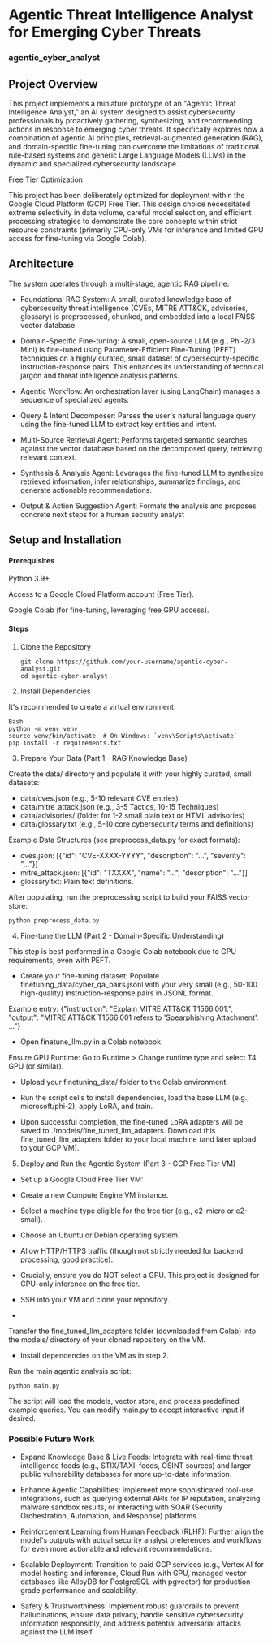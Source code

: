 # Agentic Threat Intelligence Analyst for Emerging Cyber Threats
### agentic_cyber_analyst

## Project Overview
This project implements a miniature prototype of an "Agentic Threat Intelligence Analyst," an AI system designed to assist cybersecurity professionals by proactively gathering, synthesizing, and recommending actions in response to emerging cyber threats. It specifically explores how a combination of agentic AI principles, retrieval-augmented generation (RAG), and domain-specific fine-tuning can overcome the limitations of traditional rule-based systems and generic Large Language Models (LLMs) in the dynamic and specialized cybersecurity landscape.

Free Tier Optimization

This project has been deliberately optimized for deployment within the Google Cloud Platform (GCP) Free Tier. This design choice necessitated extreme selectivity in data volume, careful model selection, and efficient processing strategies to demonstrate the core concepts within strict resource constraints (primarily CPU-only VMs for inference and limited GPU access for fine-tuning via Google Colab).

## Architecture
The system operates through a multi-stage, agentic RAG pipeline:

- Foundational RAG System: A small, curated knowledge base of cybersecurity threat intelligence (CVEs, MITRE ATT&CK, advisories, glossary) is preprocessed, chunked, and embedded into a local FAISS vector database.

- Domain-Specific Fine-tuning: A small, open-source LLM (e.g., Phi-2/3 Mini) is fine-tuned using Parameter-Efficient Fine-Tuning (PEFT) techniques on a highly curated, small dataset of cybersecurity-specific instruction-response pairs. This enhances its understanding of technical jargon and threat intelligence analysis patterns.

- Agentic Workflow: An orchestration layer (using LangChain) manages a sequence of specialized agents:
 - Query & Intent Decomposer: Parses the user's natural language query using the fine-tuned LLM to extract key entities and intent.
 - Multi-Source Retrieval Agent: Performs targeted semantic searches against the vector database based on the decomposed query, retrieving relevant context.
 - Synthesis & Analysis Agent: Leverages the fine-tuned LLM to synthesize retrieved information, infer relationships, summarize findings, and generate actionable recommendations.
 - Output & Action Suggestion Agent: Formats the analysis and proposes concrete next steps for a human security analyst

## Setup and Installation

#### Prerequisites

Python 3.9+

Access to a Google Cloud Platform account (Free Tier).

Google Colab (for fine-tuning, leveraging free GPU access).

#### Steps

1. Clone the Repository
   ```
   git clone https://github.com/your-username/agentic-cyber-analyst.git
   cd agentic-cyber-analyst
   ```
2.  Install Dependencies

It's recommended to create a virtual environment:

```
Bash
python -m venv venv
source venv/bin/activate  # On Windows: `venv\Scripts\activate`
pip install -r requirements.txt
```


3. Prepare Your Data (Part 1 - RAG Knowledge Base)

Create the data/ directory and populate it with your highly curated, small datasets:

- data/cves.json (e.g., 5-10 relevant CVE entries)
- data/mitre_attack.json (e.g., 3-5 Tactics, 10-15 Techniques)
- data/advisories/ (folder for 1-2 small plain text or HTML advisories)
- data/glossary.txt (e.g., 5-10 core cybersecurity terms and definitions)

Example Data Structures (see preprocess_data.py for exact formats):

- cves.json: [{"id": "CVE-XXXX-YYYY", "description": "...", "severity": "..."}]
- mitre_attack.json: [{"id": "TXXXX", "name": "...", "description": "..."}]
- glossary.txt: Plain text definitions.

After populating, run the preprocessing script to build your FAISS vector store:

```
python preprocess_data.py
```

4. Fine-tune the LLM (Part 2 - Domain-Specific Understanding)

This step is best performed in a Google Colab notebook due to GPU requirements, even with PEFT.

- Create your fine-tuning dataset: Populate finetuning_data/cyber_qa_pairs.jsonl with your very small (e.g., 50-100 high-quality) instruction-response pairs in JSONL format.

Example entry: {"instruction": "Explain MITRE ATT&CK T1566.001.", "output": "MITRE ATT&CK T1566.001 refers to 'Spearphishing Attachment'. ..."}

- Open finetune_llm.py in a Colab notebook.

Ensure GPU Runtime: Go to Runtime > Change runtime type and select T4 GPU (or similar).

- Upload your finetuning_data/ folder to the Colab environment.

- Run the script cells to install dependencies, load the base LLM (e.g., microsoft/phi-2), apply LoRA, and train.

- Upon successful completion, the fine-tuned LoRA adapters will be saved to ./models/fine_tuned_llm_adapters. Download this fine_tuned_llm_adapters folder to your local machine (and later upload to your GCP VM).

5. Deploy and Run the Agentic System (Part 3 - GCP Free Tier VM)

- Set up a Google Cloud Free Tier VM:

- Create a new Compute Engine VM instance.

- Select a machine type eligible for the free tier (e.g., e2-micro or e2-small).

- Choose an Ubuntu or Debian operating system.

- Allow HTTP/HTTPS traffic (though not strictly needed for backend processing, good practice).

- Crucially, ensure you do NOT select a GPU. This project is designed for CPU-only inference on the free tier.

- SSH into your VM and clone your repository.
- 
Transfer the fine_tuned_llm_adapters folder (downloaded from Colab) into the models/ directory of your cloned repository on the VM.

- Install dependencies on the VM as in step 2.

Run the main agentic analysis script:

```
python main.py
```

The script will load the models, vector store, and process predefined example queries. You can modify main.py to accept interactive input if desired.

### Possible Future Work

- Expand Knowledge Base & Live Feeds: Integrate with real-time threat intelligence feeds (e.g., STIX/TAXII feeds, OSINT sources) and larger public vulnerability databases for more up-to-date information.

- Enhance Agentic Capabilities: Implement more sophisticated tool-use integrations, such as querying external APIs for IP reputation, analyzing malware sandbox results, or interacting with SOAR (Security Orchestration, Automation, and Response) platforms.

- Reinforcement Learning from Human Feedback (RLHF): Further align the model's outputs with actual security analyst preferences and workflows for even more actionable and relevant recommendations.

- Scalable Deployment: Transition to paid GCP services (e.g., Vertex AI for model hosting and inference, Cloud Run with GPU, managed vector databases like AlloyDB for PostgreSQL with pgvector) for production-grade performance and scalability.

- Safety & Trustworthiness: Implement robust guardrails to prevent hallucinations, ensure data privacy, handle sensitive cybersecurity information responsibly, and address potential adversarial attacks against the LLM itself.





